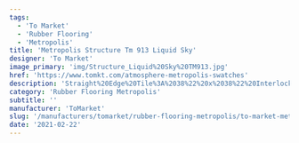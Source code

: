 ```yaml
---
tags:
  - 'To Market'
  - 'Rubber Flooring'
  - 'Metropolis'
title: 'Metropolis Structure Tm 913 Liquid Sky'
designer: 'To Market'
image_primary: 'img/Structure_Liquid%20Sky%20TM913.jpg'
href: 'https://www.tomkt.com/atmosphere-metropolis-swatches'
description: 'Straight%20Edge%20Tile%3A%2038%22%20x%2038%22%20Interlocking%20Tile%3A%2037%22%20x%2037%22'
category: 'Rubber Flooring Metropolis'
subtitle: ''
manufacturer: 'ToMarket'
slug: '/manufacturers/tomarket/rubber-flooring-metropolis/to-market-metropolis-structure-tm-913-liquid-sky'
date: '2021-02-22'
---
```

